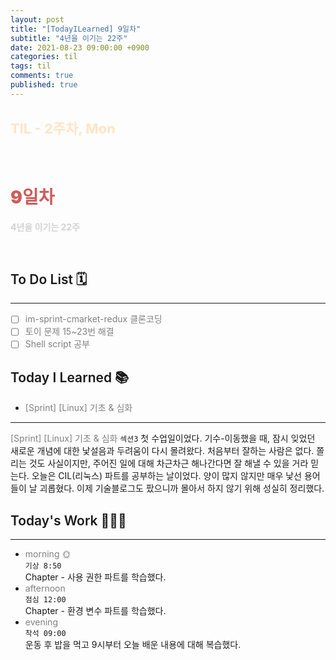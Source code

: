 ```yaml
---
layout: post
title: "[TodayILearned] 9일차"
subtitle: "4년을 이기는 22주"
date: 2021-08-23 09:00:00 +0900
categories: til
tags: til
comments: true
published: true
---
```


## <span style="color:Bisque;font-size: 22px">TIL - 2주차, Mon</span>

<br />

# **<span style="font-weight:900;color:indianred">9일차</span>**

**<span style="color:lightgray">4년을 이기는 22주</span>**

<br />

## <span style="font-weight:600">To Do List</span> 🗓

---

- [ ] <span style="color:gray">im-sprint-cmarket-redux 클론코딩</span>
- [ ] <span style="color:gray">토이 문제 15~23번 해결</span>
- [ ] <span style="color:gray">Shell script 공부</span>

## <span style="font-weight:600">Today I Learned</span> 📚

- <span style="color:gray">[Sprint] [Linux] 기초 & 심화</span>

---

<span style="color:gray">[Sprint] [Linux] 기초 & 심화</span>
`섹션3` 첫 수업일이었다. 기수-이동했을 때, 잠시 잊었던 새로운 개념에 대한 낯설음과 두려움이 다시 몰려왔다. 처음부터 잘하는 사람은 없다. 쫄리는 것도 사실이지만, 주어진 일에 대해 차근차근 해나간다면 잘 해낼 수 있을 거라 믿는다. 오늘은 CIL(리눅스) 파트를 공부하는 날이었다. 양이 많지 않지만 매우 낯선 용어들이 날 괴롭혔다. 이제 기술블로그도 팠으니까 몰아서 하지 않기 위해 성실히 정리했다.

## <span style="font-weight:600">Today's Work</span> 🧗🏻‍♂️

---

- <span style="color:gray">morning 🌞</span> <br>
  `기상 8:50` <br>
  Chapter - 사용 권한 파트를 학습했다.
- <span style="color:gray">afternoon</span> <br>
  `점심 12:00`<br>
  Chapter - 환경 변수 파트를 학습했다.
- <span style="color:gray">evening</span> <br>
  `착석 09:00`<br>
  운동 후 밥을 먹고 9시부터 오늘 배운 내용에 대해 복습했다.
